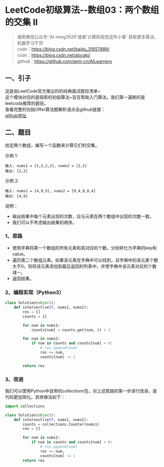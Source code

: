 # LeetCode初级算法--数组03：两个数组的交集 II

> 搜索微信公众号:'AI-ming3526'或者'计算机视觉这件小事' 获取更多算法、机器学习干货  
> csdn：https://blog.csdn.net/baidu_31657889/  
> csdn：https://blog.csdn.net/abcgkj/  
> github：https://github.com/aimi-cn/AILearners

## 一、引子

这是由LeetCode官方推出的的经典面试题目清单~  
这个模块对应的是探索的初级算法~旨在帮助入门算法。我们第一遍刷的是leetcoda推荐的题目。  
查看完整的剑指Offer算法题解析请点击github链接：  
[github地址](https://github.com/aimi-cn/AILearners/tree/master/blog/Algorithm/leetcode/primary_algorithms)

## 二、题目

给定两个数组，编写一个函数来计算它们的交集。

示例 1:

```
输入: nums1 = [1,2,2,1], nums2 = [2,2]
输出: [2,2]
```

示例 2:

```
输入: nums1 = [4,9,5], nums2 = [9,4,9,8,4]
输出: [4,9]
```

说明：

- 输出结果中每个元素出现的次数，应与元素在两个数组中出现的次数一致。
- 我们可以不考虑输出结果的顺序。

### 1、思路

- 使用字典将第一个数组的所有元素和其对应的个数，分别转化为字典的key和value。
- 遍历第二个数组元素。如果该元素在字典中可以找到，且字典中的该元素个数大于0。则将该元素添加到最后返回的列表中，并使字典中该元素对应的个数减一。
- 返回结果。

### 2、编程实现（Python3）

```python
class Solution(object):
    def intersect(self, nums1, nums2):
        res = []
        counts = {}

        for num in nums1:
            counts[num] = counts.get(num, 0) + 1

        for num in nums2:
            if num in counts and counts[num] > 0:
                # res.append(num)
                res += num,
                counts[num] -= 1

        return res
```

### 3、改进

我们可以使用Python中自带的collections包，对上述思路的第一步进行改进，是代码更加简化。具体做法如下：

```python
import collections

class Solution(object):
    def intersect(self, nums1, nums2):
        counts = collections.Counter(nums1)
        res = []

        for num in nums2:
            if num in counts and counts[num] > 0:
                # res.append(num)
                res += num,
                counts[num] -= 1
        return res
```
